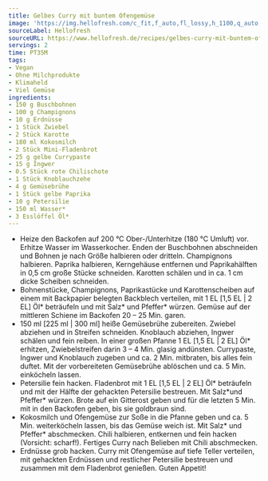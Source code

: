 ```yaml
---
title: Gelbes Curry mit buntem Ofengemüse
image: 'https://img.hellofresh.com/c_fit,f_auto,fl_lossy,h_1100,q_auto,w_2600/hellofresh_s3/image/gelbes-curry-mit-buntem-ofengemuse-erdnussen-3e36621e.jpg'
sourceLabel: Hellofresh
sourceURL: https://www.hellofresh.de/recipes/gelbes-curry-mit-buntem-ofengemuse-erdnussen-624bfc0c4b45925aaf5f1159
servings: 2
time: PT35M
tags:
- Vegan
- Ohne Milchprodukte
- Klimaheld
- Viel Gemüse
ingredients:
- 150 g Buschbohnen
- 100 g Champignons
- 10 g Erdnüsse
- 1 Stück Zwiebel
- 2 Stück Karotte
- 180 ml Kokosmilch
- 2 Stück Mini-Fladenbrot
- 25 g gelbe Currypaste
- 15 g Ingwer
- 0.5 Stück rote Chilischote
- 1 Stück Knoblauchzehe
- 4 g Gemüsebrühe
- 1 Stück gelbe Paprika
- 10 g Petersilie
- 150 ml Wasser*
- 3 Esslöffel Öl*
---
```


- Heize den Backofen auf 200 °C Ober-/Unterhitze (180 °C Umluft) vor.  Erhitze Wasser im Wasserkocher.  Enden der Buschbohnen abschneiden und Bohnen je nach Größe halbieren oder dritteln.  Champignons halbieren.  Paprika halbieren, Kerngehäuse entfernen und Paprikahälften in 0,5 cm große Stücke schneiden.  Karotten schälen und in ca. 1 cm dicke Scheiben schneiden.
- Bohnenstücke, Champignons, Paprikastücke und Karottenscheiben auf einem mit Backpapier belegten Backblech verteilen, mit 1 EL [1,5 EL | 2 EL] Öl\* beträufeln und mit Salz\* und Pfeffer\* würzen. Gemüse auf der mittleren Schiene im Backofen 20 – 25 Min. garen.
- 150 ml [225 ml | 300 ml] heiße Gemüsebrühe zubereiten.  Zwiebel abziehen und in Streifen schneiden.  Knoblauch abziehen, Ingwer schälen und fein reiben.  In einer großen Pfanne 1 EL [1,5 EL | 2 EL] Öl\* erhitzen, Zwiebelstreifen darin 3 – 4 Min. glasig andünsten. Currypaste, Ingwer und Knoblauch zugeben und ca. 2 Min. mitbraten, bis alles fein duftet. Mit der vorbereiteten Gemüsebrühe ablöschen und ca. 5 Min. einköcheln lassen.
- Petersilie fein hacken. Fladenbrot mit 1 EL [1,5 EL | 2 EL] Öl\* beträufeln und mit der Hälfte der gehackten Petersilie bestreuen. Mit Salz\*und Pfeffer\* würzen. Brote auf ein Gitterost geben und für die letzten 5 Min. mit in den Backofen geben, bis sie goldbraun sind.
- Kokosmilch und Ofengemüse zur Soße in die Pfanne geben und ca. 5 Min. weiterköcheln lassen, bis das Gemüse weich ist. Mit Salz\* und Pfeffer\* abschmecken.  Chili halbieren, entkernen und fein hacken (Vorsicht: scharf!). Fertiges Curry nach Belieben mit Chili abschmecken.
- Erdnüsse grob hacken.  Curry mit Ofengemüse auf tiefe Teller verteilen, mit gehackten Erdnüssen und restlicher Petersilie bestreuen und zusammen mit dem Fladenbrot genießen.  Guten Appetit!
